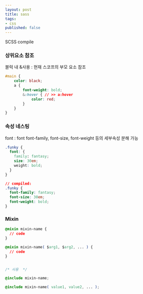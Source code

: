 ```yaml
---
layout: post
title: sass
tags:
- css
published: false
---
```


SCSS compile 

### 상위요소 참조

블럭 내 &사용 : 현재 스코프의 부모 요소 참조


```css
#main {
    color: black;
    a {
        font-weight: bold;
        &:hover { // >> a:hover
            color: red;
        }
    }
}

```

### 속성 네스팅

font : font font-family, font-size, font-weight 등의 세부속성 분해 가능

```css
.funky {
  font: {
    family: fantasy;
    size: 30em;
    weight: bold;
  }
}

// compiled:
.funky {
  font-family: fantasy;
  font-size: 30em;
  font-weight: bold; 
}
```

### Mixin

```css
@mixin mixin-name {
  // code
}

@mixin mixin-name( $arg1, $arg2, ... ) {
  // code
}


/* 사용  */

@include mixin-name;

@include mixin-name( value1, value2, ... );
```